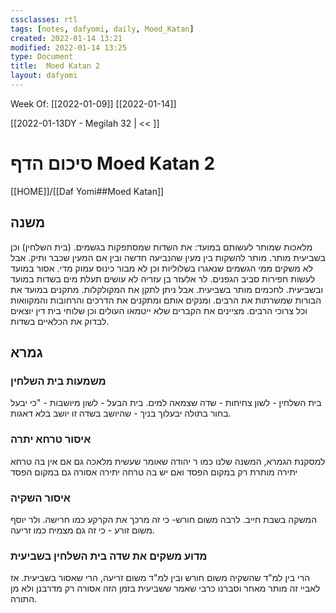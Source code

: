 ```yaml
---
cssclasses: rtl
tags: [notes, dafyomi, daily, Moed_Katan] 
created: 2022-01-14 13:21
modified: 2022-01-14 13:25
type: Document
title:  Moed Katan 2
layout: dafyomi
---
```

Week Of: [[2022-01-09]]
[[2022-01-14]]

[[2022-01-13DY - Megilah 32 | << ]] 

# סיכום הדף  Moed Katan 2

[[HOME]]/[[Daf Yomi##Moed Katan]]

## משנה
מלאכות שמותר לעשותם במועד:  את השדות שמסתפקות בגשמים. (בית השלחין) וכן בשביעית מותר. מותר להשקות בין מעין שהנביעה חדשה ובין אם המעין שכבר ותיק. אבל לא משקים ממי הגשמים שנאגרו בשלוליות וכן לא מבור כינוס עמוק מדי. 
אסור במועד לעשות חפירות סביב הגפנים. 
לר אלעזר בן עזריה לא עושים תעלת מים בשדות במועד ובשביעית. לחכמים מותר בשביעית. אבל ניתן לתקן את המקולקלות.
מתקנים במועד את הבורות שמשרתות את הרבים. ומנקים אותם ומתקנים את הדרכים והרחובות והמקוואות וכל צרוכי הרבים.
מציינים את הקברים שלא ייטמאו העולים וכן שלוחי בית דין יוצאים לבדוק את הכלאיים בשדות.
## גמרא 

### משמעות בית השלחין
בית השלחין - לשון צחיחות - שדה שצמאה למים.
בית הבעל - לשון מיושבות - "כי יבעל בחור בתולה יבעלוך בניך - שהיושב בשדה זו יושב בלא דאגות.
### איסור טרחא יתרה
למסקנת הגמרא, המשנה שלנו כמו ר יהודה שאומר שעשית מלאכה גם אם אין בה טרחא יתירה מותרת רק במקום הפסד ואם יש בה טרחה יתירה אסורה גם במקום הפסד
### איסור השקיה
המשקה בשבת חייב. לרבה משום חורש- כי זה מרכך את הקרקע כמו חרישה. ולר יוסף משום זורע - כי זה גם מצמיח כמו זריעה.
### מדוע משקים את שדה בית השלחין בשביעית
הרי בין למ"ד שהשקיה משום חורש ובין למ"ד משום זריעה, הרי שאסור בשביעית.
אז לאביי זה מותר מאחר וסברנו כרבי שאמר ששביעית בזמן הזה אסורה רק מדרבנן ולא מן התורה. 

